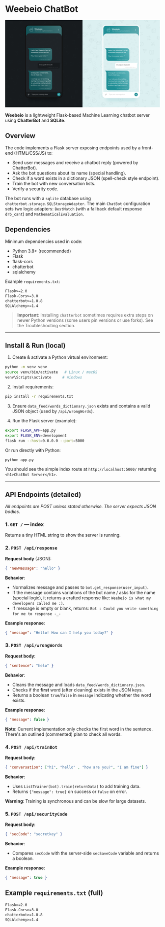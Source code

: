 
# Weebeio ChatBot

![Weebeio](Weebeio.jpg)

**Weebeio** is a lightweight Flask-based Machine Learning chatbot server using **ChatterBot** and **SQLite**.

## Overview

The code implements a Flask server exposing endpoints used by a front-end (HTML/CSS/JS) to:

* Send user messages and receive a chatbot reply (powered by ChatterBot).
* Ask the bot questions about its name (special handling).
* Check if a word exists in a dictionary JSON (spell-check style endpoint).
* Train the bot with new conversation lists.
* Verify a security code.

The bot runs with a `sqlite` database using `chatterbot.storage.SQLStorageAdapter`. The main `ChatBot` configuration sets two logic adapters: `BestMatch` (with a fallback default response `drb_cant`) and `MathematicalEvaluation`.

## Dependencies

Minimum dependencies used in code:

* Python 3.8+ (recommended)
* Flask
* flask-cors
* chatterbot
* sqlalchemy

Example `requirements.txt`:

```
Flask>=2.0
Flask-Cors>=3.0
chatterbot>=1.0.8
SQLAlchemy>=1.4
```

> **Important**: Installing `chatterbot` sometimes requires extra steps on newer Python versions (some users pin versions or use forks). See the Troubleshooting section.

---

## Install & Run (local)

1. Create & activate a Python virtual environment:

```bash
python -m venv venv
source venv/bin/activate   # Linux / macOS
venv\Scripts\activate     # Windows
```

2. Install requirements:

```bash
pip install -r requirements.txt
```

3. Ensure `data_feed/words_dictionary.json` exists and contains a valid JSON object (used by `/api/wrongWords`).

4. Run the Flask server (example):

```bash
export FLASK_APP=app.py
export FLASK_ENV=development
flask run --host=0.0.0.0 --port=5000
```

Or run directly with Python:

```bash
python app.py
```

You should see the simple index route at `http://localhost:5000/` returning `<h1>ChatBot Server</h1>`.

---

## API Endpoints (detailed)

*All endpoints are POST unless stated otherwise. The server expects JSON bodies.*

### 1. `GET /` — index

Returns a tiny HTML string to show the server is running.

### 2. `POST /api/response`

**Request body** (JSON):

```json
{ "newMessage": "hello" }
```

**Behavior**:

* Normalizes message and passes to `bot.get_response(user_input)`.
* If the message contains variations of the bot name / asks for the name (special logic), it returns a crafted response like: `Weebeio is what my developers called me :)`.
* If message is empty or blank, returns: `Bot : Could you write something for me to response -_-`

**Example response**:

```json
{ "message": "Hello! How can I help you today?" }
```

### 3. `POST /api/wrongWords`

**Request body**:

```json
{ "sentence": "helo" }
```

**Behavior**:

* Cleans the message and loads `data_feed/words_dictionary.json`.
* Checks if the **first** word (after cleaning) exists in the JSON keys.
* Returns a boolean `true`/`false` in `message` indicating whether the word exists.

**Example response**:

```json
{ "message": false }
```

**Note**: Current implementation only checks the first word in the sentence. There's an outlined (commented) plan to check all words.

### 4. `POST /api/trainBot`

**Request body**:

```json
{ "conversation": ["hi", "hello" , "how are you?", "I am fine"] }
```

**Behavior**:

* Uses `ListTrainer(bot).train(returnData)` to add training data.
* Returns `{"message": true}` on success or `false` on error.

**Warning**: Training is synchronous and can be slow for large datasets.

### 5. `POST /api/securityCode`

**Request body**:

```json
{ "secCode": "secretkey" }
```

**Behavior**:

* Compares `secCode` with the server-side `secSaveCode` variable and returns a boolean.

**Example response**:

```json
{ "message": true }
```

## Example `requirements.txt` (full)

```
Flask>=2.0
Flask-Cors>=3.0
chatterbot>=1.0.8
SQLAlchemy>=1.4
```

